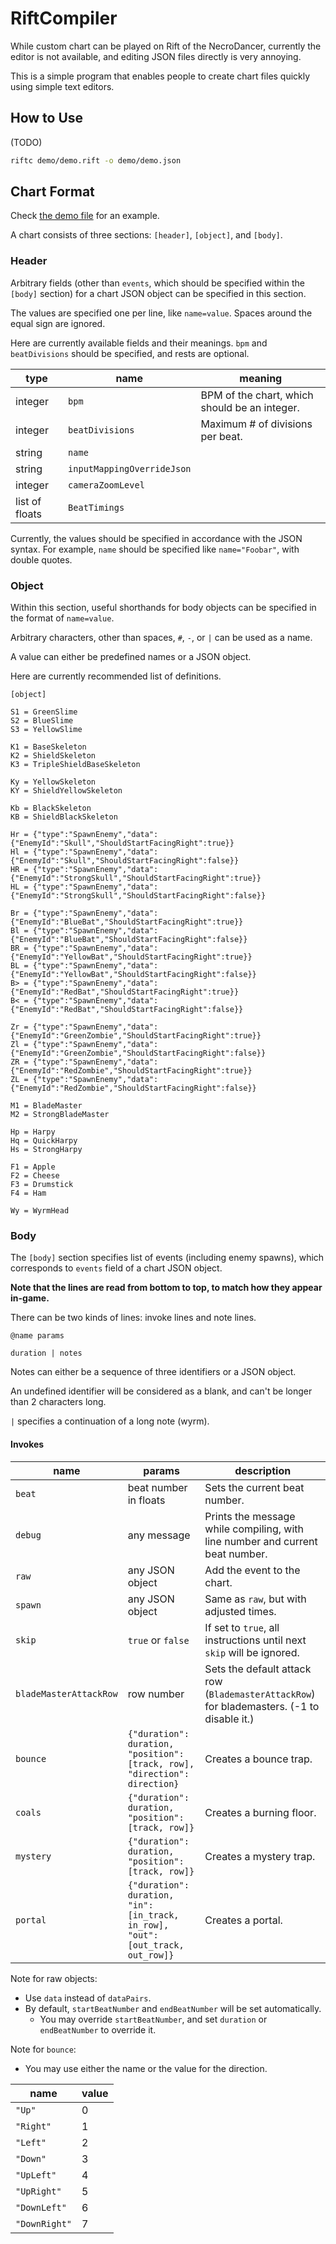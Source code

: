 # RiftCompiler

While custom chart can be played on Rift of the NecroDancer, currently the editor is not available, and editing JSON files directly is very annoying.

This is a simple program that enables people to create chart files quickly using simple text editors.

## How to Use

(TODO)

```bash
riftc demo/demo.rift -o demo/demo.json
```

## Chart Format

Check [the demo file](demo/demo.rift) for an example.

A chart consists of three sections: `[header]`, `[object]`, and `[body]`.

### Header

Arbitrary fields (other than `events`, which should be specified within the `[body]` section) for a chart JSON object can be specified in this section.

The values are specified one per line, like `name=value`. Spaces around the equal sign are ignored.

Here are currently available fields and their meanings. `bpm` and `beatDivisions` should be specified, and rests are optional.

| type | name | meaning |
| ---- | ---- | ------- |
| integer | `bpm` | BPM of the chart, which should be an integer. |
| integer | `beatDivisions` | Maximum \# of divisions per beat. |
| string | `name` | |
| string | `inputMappingOverrideJson` | |
| integer | `cameraZoomLevel` | |
| list of floats | `BeatTimings` | |

Currently, the values should be specified in accordance with the JSON syntax. For example, `name` should be specified like `name="Foobar"`, with double quotes.

### Object

Within this section, useful shorthands for body objects can be specified in the format of `name=value`.

Arbitrary characters, other than spaces, `#`, `-`, or `|` can be used as a name.

A value can either be predefined names or a JSON object.

Here are currently recommended list of definitions.

```text
[object]

S1 = GreenSlime
S2 = BlueSlime
S3 = YellowSlime

K1 = BaseSkeleton
K2 = ShieldSkeleton
K3 = TripleShieldBaseSkeleton

Ky = YellowSkeleton
KY = ShieldYellowSkeleton

Kb = BlackSkeleton
KB = ShieldBlackSkeleton

Hr = {"type":"SpawnEnemy","data":{"EnemyId":"Skull","ShouldStartFacingRight":true}}
Hl = {"type":"SpawnEnemy","data":{"EnemyId":"Skull","ShouldStartFacingRight":false}}
HR = {"type":"SpawnEnemy","data":{"EnemyId":"StrongSkull","ShouldStartFacingRight":true}}
HL = {"type":"SpawnEnemy","data":{"EnemyId":"StrongSkull","ShouldStartFacingRight":false}}

Br = {"type":"SpawnEnemy","data":{"EnemyId":"BlueBat","ShouldStartFacingRight":true}}
Bl = {"type":"SpawnEnemy","data":{"EnemyId":"BlueBat","ShouldStartFacingRight":false}}
BR = {"type":"SpawnEnemy","data":{"EnemyId":"YellowBat","ShouldStartFacingRight":true}}
BL = {"type":"SpawnEnemy","data":{"EnemyId":"YellowBat","ShouldStartFacingRight":false}}
B> = {"type":"SpawnEnemy","data":{"EnemyId":"RedBat","ShouldStartFacingRight":true}}
B< = {"type":"SpawnEnemy","data":{"EnemyId":"RedBat","ShouldStartFacingRight":false}}

Zr = {"type":"SpawnEnemy","data":{"EnemyId":"GreenZombie","ShouldStartFacingRight":true}}
Zl = {"type":"SpawnEnemy","data":{"EnemyId":"GreenZombie","ShouldStartFacingRight":false}}
ZR = {"type":"SpawnEnemy","data":{"EnemyId":"RedZombie","ShouldStartFacingRight":true}}
ZL = {"type":"SpawnEnemy","data":{"EnemyId":"RedZombie","ShouldStartFacingRight":false}}

M1 = BladeMaster
M2 = StrongBladeMaster

Hp = Harpy
Hq = QuickHarpy
Hs = StrongHarpy

F1 = Apple
F2 = Cheese
F3 = Drumstick
F4 = Ham

Wy = WyrmHead
```

### Body

The `[body]` section specifies list of events (including enemy spawns), which corresponds to `events` field of a chart JSON object.

**Note that the lines are read from bottom to top, to match how they appear in-game.**

There can be two kinds of lines: invoke lines and note lines.

`@name params`

`duration | notes`

Notes can either be a sequence of three identifiers or a JSON object.

An undefined identifier will be considered as a blank, and can't be longer than 2 characters long.

`|` specifies a continuation of a long note (wyrm).

#### Invokes

| name | params | description |
| ---- | ------ | ----------- |
| `beat` | beat number in floats | Sets the current beat number. |
| `debug` | any message | Prints the message while compiling, with line number and current beat number. |
| `raw` | any JSON object | Add the event to the chart. |
| `spawn` | any JSON object | Same as `raw`, but with adjusted times. |
| `skip` | `true` or `false` | If set to `true`, all instructions until next `skip` will be ignored. |
| `bladeMasterAttackRow` | row number | Sets the default attack row (`BlademasterAttackRow`) for blademasters. (-1 to disable it.) |
| `bounce` | `{"duration": duration, "position": [track, row], "direction": direction}` | Creates a bounce trap. |
| `coals` | `{"duration": duration, "position": [track, row]}` | Creates a burning floor. |
| `mystery` | `{"duration": duration, "position": [track, row]}` | Creates a mystery trap. |
| `portal` | `{"duration": duration, "in": [in_track, in_row], "out": [out_track, out_row]}` | Creates a portal. |

Note for raw objects:

- Use `data` instead of `dataPairs`. 
- By default, `startBeatNumber` and `endBeatNumber` will be set automatically.
  - You may override `startBeatNumber`, and set `duration` or `endBeatNumber` to override it.

Note for `bounce`:

- You may use either the name or the value for the direction.

| name | value |
| ---- | ----- |
| `"Up"` | 0 |
| `"Right"` | 1 |
| `"Left"` | 2 |
| `"Down"` | 3 |
| `"UpLeft"` | 4 |
| `"UpRight"` | 5 |
| `"DownLeft"` | 6 |
| `"DownRight"` | 7 |